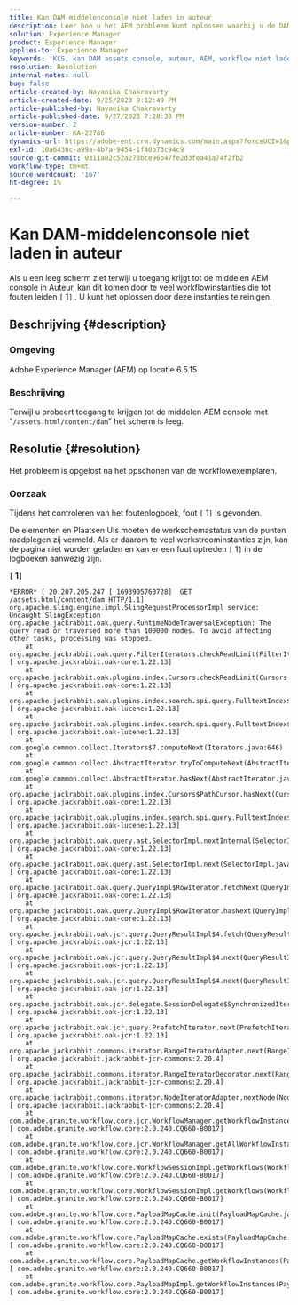 ```yaml
---
title: Kan DAM-middelenconsole niet laden in auteur
description: Leer hoe u het AEM probleem kunt oplossen waarbij u de DAM Assets-console niet kunt laden in de auteur. Instanties van het programma opschonen.
solution: Experience Manager
product: Experience Manager
applies-to: Experience Manager
keywords: 'KCS, kan DAM assets console, auteur, AEM, workflow niet laden '
resolution: Resolution
internal-notes: null
bug: false
article-created-by: Nayanika Chakravarty
article-created-date: 9/25/2023 9:12:49 PM
article-published-by: Nayanika Chakravarty
article-published-date: 9/27/2023 7:28:38 PM
version-number: 2
article-number: KA-22786
dynamics-url: https://adobe-ent.crm.dynamics.com/main.aspx?forceUCI=1&pagetype=entityrecord&etn=knowledgearticle&id=8e963847-e85b-ee11-be6f-6045bd0067ea
exl-id: 10a6436c-a99a-4b7a-9454-1f40b73c94c9
source-git-commit: 0311a02c52a273bce96b47fe2d3fea41a74f2fb2
workflow-type: tm+mt
source-wordcount: '167'
ht-degree: 1%

---
```


# Kan DAM-middelenconsole niet laden in auteur


Als u een leeg scherm ziet terwijl u toegang krijgt tot de middelen AEM console in Auteur, kan dit komen door te veel workflowinstanties die tot fouten leiden `[` 1`]` . U kunt het oplossen door deze instanties te reinigen.

## Beschrijving {#description}


### Omgeving

Adobe Experience Manager (AEM) op locatie 6.5.15

### Beschrijving

Terwijl u probeert toegang te krijgen tot de middelen AEM console met &quot;`/assets.html/content/dam`&quot; het scherm is leeg.


## Resolutie {#resolution}


Het probleem is opgelost na het opschonen van de workflowexemplaren.

### Oorzaak

Tijdens het controleren van het foutenlogboek, fout `[` 1`]`  is gevonden.

De elementen en Plaatsen UIs moeten de werkschemastatus van de punten raadplegen zij vermeld. Als er daarom te veel werkstroominstanties zijn, kan de pagina niet worden geladen en kan er een fout optreden `[` 1`]`  in de logboeken aanwezig zijn.

<b>`[` 1`]` </b>


```
*ERROR* [ 20.207.205.247 [ 1693905760728]  GET /assets.html/content/dam HTTP/1.1]  org.apache.sling.engine.impl.SlingRequestProcessorImpl service: Uncaught SlingException
org.apache.jackrabbit.oak.query.RuntimeNodeTraversalException: The query read or traversed more than 100000 nodes. To avoid affecting other tasks, processing was stopped.
    at org.apache.jackrabbit.oak.query.FilterIterators.checkReadLimit(FilterIterators.java:70) [ org.apache.jackrabbit.oak-core:1.22.13] 
    at org.apache.jackrabbit.oak.plugins.index.Cursors.checkReadLimit(Cursors.java:67) [ org.apache.jackrabbit.oak-core:1.22.13] 
    at org.apache.jackrabbit.oak.plugins.index.search.spi.query.FulltextIndex$FulltextPathCursor$1.next(FulltextIndex.java:411) [ org.apache.jackrabbit.oak-lucene:1.22.13] 
    at org.apache.jackrabbit.oak.plugins.index.search.spi.query.FulltextIndex$FulltextPathCursor$1.next(FulltextIndex.java:392) [ org.apache.jackrabbit.oak-lucene:1.22.13] 
    at com.google.common.collect.Iterators$7.computeNext(Iterators.java:646)
    at com.google.common.collect.AbstractIterator.tryToComputeNext(AbstractIterator.java:143)
    at com.google.common.collect.AbstractIterator.hasNext(AbstractIterator.java:138)
    at org.apache.jackrabbit.oak.plugins.index.Cursors$PathCursor.hasNext(Cursors.java:216) [ org.apache.jackrabbit.oak-core:1.22.13] 
    at org.apache.jackrabbit.oak.plugins.index.search.spi.query.FulltextIndex$FulltextPathCursor.hasNext(FulltextIndex.java:432) [ org.apache.jackrabbit.oak-lucene:1.22.13] 
    at org.apache.jackrabbit.oak.query.ast.SelectorImpl.nextInternal(SelectorImpl.java:515) [ org.apache.jackrabbit.oak-core:1.22.13] 
    at org.apache.jackrabbit.oak.query.ast.SelectorImpl.next(SelectorImpl.java:508) [ org.apache.jackrabbit.oak-core:1.22.13] 
    at org.apache.jackrabbit.oak.query.QueryImpl$RowIterator.fetchNext(QueryImpl.java:876) [ org.apache.jackrabbit.oak-core:1.22.13] 
    at org.apache.jackrabbit.oak.query.QueryImpl$RowIterator.hasNext(QueryImpl.java:903) [ org.apache.jackrabbit.oak-core:1.22.13] 
    at org.apache.jackrabbit.oak.jcr.query.QueryResultImpl$4.fetch(QueryResultImpl.java:186) [ org.apache.jackrabbit.oak-jcr:1.22.13] 
    at org.apache.jackrabbit.oak.jcr.query.QueryResultImpl$4.next(QueryResultImpl.java:212) [ org.apache.jackrabbit.oak-jcr:1.22.13] 
    at org.apache.jackrabbit.oak.jcr.query.QueryResultImpl$4.next(QueryResultImpl.java:175) [ org.apache.jackrabbit.oak-jcr:1.22.13] 
    at org.apache.jackrabbit.oak.jcr.delegate.SessionDelegate$SynchronizedIterator.next(SessionDelegate.java:702) [ org.apache.jackrabbit.oak-jcr:1.22.13] 
    at org.apache.jackrabbit.oak.jcr.query.PrefetchIterator.next(PrefetchIterator.java:88) [ org.apache.jackrabbit.oak-jcr:1.22.13] 
    at org.apache.jackrabbit.commons.iterator.RangeIteratorAdapter.next(RangeIteratorAdapter.java:152) [ org.apache.jackrabbit.jackrabbit-jcr-commons:2.20.4] 
    at org.apache.jackrabbit.commons.iterator.RangeIteratorDecorator.next(RangeIteratorDecorator.java:92) [ org.apache.jackrabbit.jackrabbit-jcr-commons:2.20.4] 
    at org.apache.jackrabbit.commons.iterator.NodeIteratorAdapter.nextNode(NodeIteratorAdapter.java:80) [ org.apache.jackrabbit.jackrabbit-jcr-commons:2.20.4] 
    at com.adobe.granite.workflow.core.jcr.WorkflowManager.getWorkflowInstances(WorkflowManager.java:1062) [ com.adobe.granite.workflow.core:2.0.240.CQ660-B0017] 
    at com.adobe.granite.workflow.core.jcr.WorkflowManager.getAllWorkflowInstances(WorkflowManager.java:237) [ com.adobe.granite.workflow.core:2.0.240.CQ660-B0017] 
    at com.adobe.granite.workflow.core.WorkflowSessionImpl.getWorkflows(WorkflowSessionImpl.java:636) [ com.adobe.granite.workflow.core:2.0.240.CQ660-B0017] 
    at com.adobe.granite.workflow.core.WorkflowSessionImpl.getWorkflows(WorkflowSessionImpl.java:627) [ com.adobe.granite.workflow.core:2.0.240.CQ660-B0017] 
    at com.adobe.granite.workflow.core.PayloadMapCache.init(PayloadMapCache.java:657) [ com.adobe.granite.workflow.core:2.0.240.CQ660-B0017] 
    at com.adobe.granite.workflow.core.PayloadMapCache.exists(PayloadMapCache.java:560) [ com.adobe.granite.workflow.core:2.0.240.CQ660-B0017] 
    at com.adobe.granite.workflow.core.PayloadMapCache.getWorkflowInstances(PayloadMapCache.java:199) [ com.adobe.granite.workflow.core:2.0.240.CQ660-B0017] 
    at com.adobe.granite.workflow.core.PayloadMapImpl.getWorkflowInstances(PayloadMapImpl.java:64) [ com.adobe.granite.workflow.core:2.0.240.CQ660-B0017]
```
